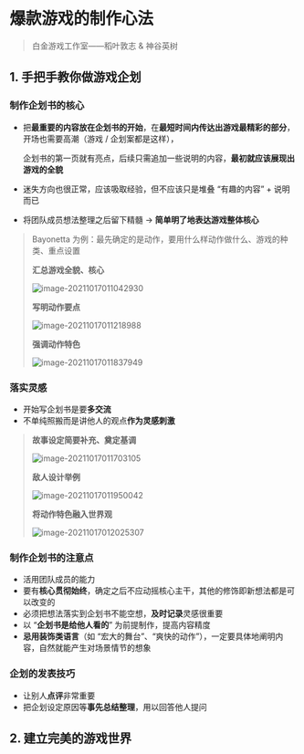 # 爆款游戏的制作心法

> 白金游戏工作室——稻叶敦志 & 神谷英树



## 1. 手把手教你做游戏企划

### 制作企划书的核心

- 把**最重要的内容放在企划书的开始**，在**最短时间内传达出游戏最精彩的部分**，开场也需要高潮（游戏 / 企划案都是这样），

  企划书的第一页就有亮点，后续只需追加一些说明的内容，**最初就应该展现出游戏的全貌**

- 迷失方向也很正常，应该吸取经验，但不应该只是堆叠 “有趣的内容” + 说明而已

- 将团队成员想法整理之后留下精髓 -> **简单明了地表达游戏整体核心**

> Bayonetta 为例：最先确定的是动作，要用什么样动作做什么、游戏的种类、重点设置
>
> **汇总游戏全貌、核心**
>
> ![image-20211017011042930](https://cdn.jsdelivr.net/gh/Nikucyan/MD_IMG//img/image-20211017011042930.png)
>
>  **写明动作要点**
>
> ![image-20211017011218988](https://cdn.jsdelivr.net/gh/Nikucyan/MD_IMG//img/image-20211017011218988.png)
>
>  **强调动作特色**
>
> ![image-20211017011837949](https://cdn.jsdelivr.net/gh/Nikucyan/MD_IMG//img/image-20211017011837949.png)

### 落实灵感

- 开始写企划书是要**多交流**
- 不单纯照搬而是讲他人的观点**作为灵感刺激**

> **故事设定简要补充、奠定基调**
>
> ![image-20211017011703105](https://cdn.jsdelivr.net/gh/Nikucyan/MD_IMG//img/image-20211017011703105.png)
>
> **敌人设计举例**
>
> ![image-20211017011950042](https://cdn.jsdelivr.net/gh/Nikucyan/MD_IMG//img/image-20211017011950042.png)
>
> **将动作特色融入世界观**
>
> ![image-20211017012025307](https://cdn.jsdelivr.net/gh/Nikucyan/MD_IMG//img/image-20211017012025307.png)

### 制作企划书的注意点

- 活用团队成员的能力
- 要有**核心贯彻始终**，确定之后不应动摇核心主干，其他的修饰即新想法都是可以改变的
- 必须把想法落实到企划书不能空想，**及时记录**灵感很重要
- 以 “**企划书是给他人看的**” 为前提制作，提高内容精度
- **忌用装饰类语言**（如 “宏大的舞台”、“爽快的动作”），一定要具体地阐明内容，自然就能产生对场景情节的想象

### 企划的发表技巧

- 让别人**点评**非常重要
- 把企划设定原因等**事先总结整理**，用以回答他人提问



## 2. 建立完美的游戏世界
